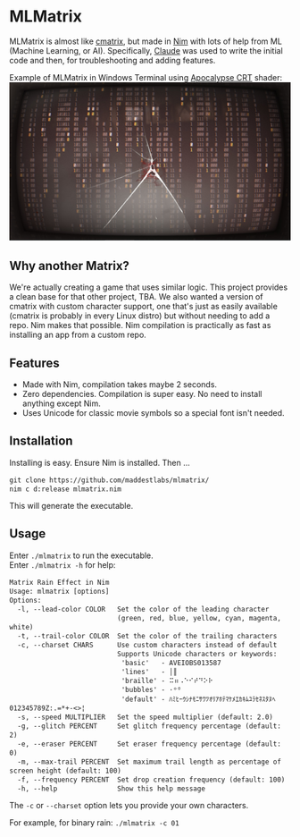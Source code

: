 # MLMatrix
MLMatrix is almost like [cmatrix](https://github.com/abishekvashok/cmatrix), but made in [Nim](https://nim-lang.org/) with lots of help from ML (Machine Learning, or AI). Specifically, [Claude](https://claude.ai/new) was used to write the initial code and then, for troubleshooting and adding features.

Example of MLMatrix in Windows Terminal using [Apocalypse CRT](https://github.com/maddestlabs/apocalypse-crt) shader:
[![Apocalypse CRT in Windows Terminal](https://raw.githubusercontent.com/maddestlabs/apocalypse-crt/refs/heads/main/screenshots/apocalypse-crt-mlmatrix.jpg 'Apocalypse CRT')](https://youtu.be/ajy2HMS3IYE)

## Why another Matrix?
We're actually creating a game that uses similar logic. This project provides a clean base for that other project, TBA. We also wanted a version of cmatrix with custom character support, one that's just as easily available (cmatrix is probably in every Linux distro) but without needing to add a repo. Nim makes that possible. Nim compilation is practically as fast as installing an app from a custom repo.

## Features
- Made with Nim, compilation takes maybe 2 seconds.
- Zero dependencies. Compilation is super easy. No need to install anything except Nim.
- Uses Unicode for classic movie symbols so a special font isn't needed.

## Installation
Installing is easy. Ensure Nim is installed. Then ...
```
git clone https://github.com/maddestlabs/mlmatrix/
nim c d:release mlmatrix.nim
```
This will generate the executable.

## Usage
Enter `./mlmatrix` to run the executable.  
Enter `./mlmatrix -h` for help:
```
Matrix Rain Effect in Nim
Usage: mlmatrix [options]
Options:
  -l, --lead-color COLOR   Set the color of the leading character
                           (green, red, blue, yellow, cyan, magenta, white)
  -t, --trail-color COLOR  Set the color of the trailing characters
  -c, --charset CHARS      Use custom characters instead of default
                           Supports Unicode characters or keywords:
                            'basic'   - AVEIOBS013587
                            'lines'   - │║
                            'braille' - ⠭⠶⠠⠑⠊⠞⠙⠕⠗
                            'bubbles' - ·ᵒᴼ
                            'default' - ﾊﾐﾋｰｳｼﾅﾓﾆｻﾜﾂｵﾘｱﾎﾃﾏｹﾒｴｶｷﾑﾕﾗｾﾈｽﾀﾇﾍ012345789Z:.=*+-<>¦
  -s, --speed MULTIPLIER   Set the speed multiplier (default: 2.0)
  -g, --glitch PERCENT     Set glitch frequency percentage (default: 2)
  -e, --eraser PERCENT     Set eraser frequency percentage (default: 0)
  -m, --max-trail PERCENT  Set maximum trail length as percentage of screen height (default: 100)
  -f, --frequency PERCENT  Set drop creation frequency (default: 100)
  -h, --help               Show this help message
```

The `-c` or `--charset` option lets you provide your own characters.  

For example, for binary rain:
`./mlmatrix -c 01`
